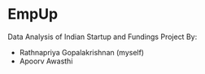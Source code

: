 # EmpUp
Data Analysis of Indian Startup and Fundings
Project By:
 - Rathnapriya Gopalakrishnan (myself)
 - Apoorv Awasthi

